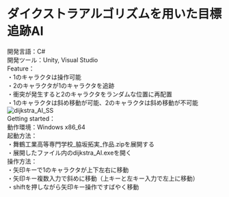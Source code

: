 # ダイクストラアルゴリズムを用いた目標追跡AI  
開発言語：C#  
開発ツール：Unity, Visual Studio  
Feature：  
・1のキャラクタは操作可能    
・2のキャラクタが1のキャラクタを追跡  
・衝突が発生すると2のキャラクタをランダムな位置に再配置  
・1のキャラクタは斜め移動が可能、2のキャラクタは斜め移動が不可能  
![dijkstra_AI_SS](https://user-images.githubusercontent.com/84891390/120138449-7b12e300-c211-11eb-9c37-87ccadb5d029.png)  
Getting started：  
  動作環境：Windows x86_64  
  起動方法：  
  ・舞鶴工業高等専門学校_脇坂拓実_作品.zipを展開する   
  ・展開したファイル内のdijkstra_AI.exeを開く  
  操作方法：  
  ・矢印キーで1のキャラクタが上下左右に移動  
  ・矢印キー複数入力で斜めに移動（上キーと左キー入力で左上に移動）  
  ・shiftを押しながら矢印キー操作ですばやく移動  
  





